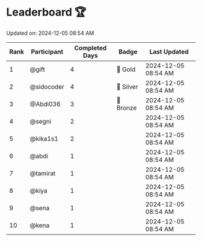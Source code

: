 # Leaderboard 🏆

Updated on: 2024-12-05 08:54 AM

| Rank | Participant       | Completed Days | Badge      | Last Updated         |
|------|-------------------|----------------|------------|----------------------|
| 1    | @gift             | 4              | 🏅 Gold     | 2024-12-05 08:54 AM |
| 2    | @sidocoder        | 4              | 🥈 Silver   | 2024-12-05 08:54 AM |
| 3    | @Abdi036          | 3              | 🥉 Bronze   | 2024-12-05 08:54 AM |
| 4    | @segni            | 2              |            | 2024-12-05 08:54 AM |
| 5    | @kika1s1          | 2              |            | 2024-12-05 08:54 AM |
| 6    | @abdi             | 1              |            | 2024-12-05 08:54 AM |
| 7    | @tamirat          | 1              |            | 2024-12-05 08:54 AM |
| 8    | @kiya             | 1              |            | 2024-12-05 08:54 AM |
| 9    | @sena             | 1              |            | 2024-12-05 08:54 AM |
| 10   | @kena             | 1              |            | 2024-12-05 08:54 AM |
